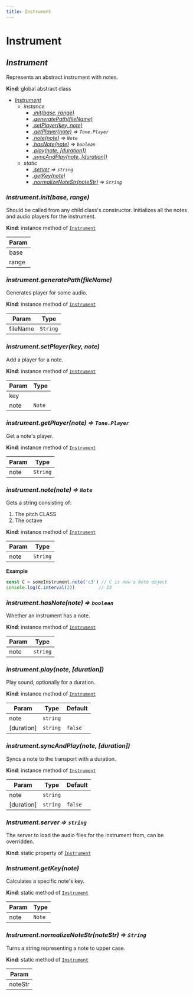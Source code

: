 ```yaml
---
title: Instrument
---
```


# Instrument

<a name="Instrument"></a>

## *Instrument*
Represents an abstract instrument with notes.

**Kind**: global abstract class  

* *[Instrument](#Instrument)*
    * _instance_
        * *[.init(base, range)](#Instrument+init)*
        * *[.generatePath(fileName)](#Instrument+generatePath)*
        * *[.setPlayer(key, note)](#Instrument+setPlayer)*
        * *[.getPlayer(note)](#Instrument+getPlayer) ⇒ <code>Tone.Player</code>*
        * *[.note(note)](#Instrument+note) ⇒ <code>Note</code>*
        * *[.hasNote(note)](#Instrument+hasNote) ⇒ <code>boolean</code>*
        * *[.play(note, [duration])](#Instrument+play)*
        * *[.syncAndPlay(note, [duration])](#Instrument+syncAndPlay)*
    * _static_
        * *[.server](#Instrument.server) ⇒ <code>string</code>*
        * *[.getKey(note)](#Instrument.getKey)*
        * *[.normalizeNoteStr(noteStr)](#Instrument.normalizeNoteStr) ⇒ <code>String</code>*

<a name="Instrument+init"></a>

### *instrument.init(base, range)*
Should be called from any child class's constructor.
Initializes all the notes and audio players for the instrument.

**Kind**: instance method of [<code>Instrument</code>](#Instrument)  

| Param |
| --- |
| base | 
| range | 

<a name="Instrument+generatePath"></a>

### *instrument.generatePath(fileName)*
Generates player for some audio.

**Kind**: instance method of [<code>Instrument</code>](#Instrument)  

| Param | Type |
| --- | --- |
| fileName | <code>String</code> | 

<a name="Instrument+setPlayer"></a>

### *instrument.setPlayer(key, note)*
Add a player for a note.

**Kind**: instance method of [<code>Instrument</code>](#Instrument)  

| Param | Type |
| --- | --- |
| key |  | 
| note | <code>Note</code> | 

<a name="Instrument+getPlayer"></a>

### *instrument.getPlayer(note) ⇒ <code>Tone.Player</code>*
Get a note's player.

**Kind**: instance method of [<code>Instrument</code>](#Instrument)  

| Param | Type |
| --- | --- |
| note | <code>String</code> | 

<a name="Instrument+note"></a>

### *instrument.note(note) ⇒ <code>Note</code>*
Gets a string consisting of:
1. The pitch CLASS
2. The octave

**Kind**: instance method of [<code>Instrument</code>](#Instrument)  

| Param | Type |
| --- | --- |
| note | <code>String</code> | 

**Example**  
```js
const C = someInstrument.note('c3') // C is now a Note object
console.log(C.interval(2))         // D3
```
<a name="Instrument+hasNote"></a>

### *instrument.hasNote(note) ⇒ <code>boolean</code>*
Whether an instrument has a note.

**Kind**: instance method of [<code>Instrument</code>](#Instrument)  

| Param | Type |
| --- | --- |
| note | <code>string</code> | 

<a name="Instrument+play"></a>

### *instrument.play(note, [duration])*
Play sound, optionally for a duration.

**Kind**: instance method of [<code>Instrument</code>](#Instrument)  

| Param | Type | Default |
| --- | --- | --- |
| note | <code>string</code> |  | 
| [duration] | <code>string</code> | <code>false</code> | 

<a name="Instrument+syncAndPlay"></a>

### *instrument.syncAndPlay(note, [duration])*
Syncs a note to the transport with a duration.

**Kind**: instance method of [<code>Instrument</code>](#Instrument)  

| Param | Type | Default |
| --- | --- | --- |
| note | <code>string</code> |  | 
| [duration] | <code>string</code> | <code>false</code> | 

<a name="Instrument.server"></a>

### *Instrument.server ⇒ <code>string</code>*
The server to load the audio files for the instrument from,
can be overridden.

**Kind**: static property of [<code>Instrument</code>](#Instrument)  
<a name="Instrument.getKey"></a>

### *Instrument.getKey(note)*
Calculates a specific note's key.

**Kind**: static method of [<code>Instrument</code>](#Instrument)  

| Param | Type |
| --- | --- |
| note | <code>Note</code> | 

<a name="Instrument.normalizeNoteStr"></a>

### *Instrument.normalizeNoteStr(noteStr) ⇒ <code>String</code>*
Turns a string representing a note to upper case.

**Kind**: static method of [<code>Instrument</code>](#Instrument)  

| Param |
| --- |
| noteStr | 

